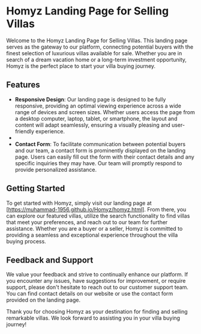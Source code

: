 # Homyz Landing Page for Selling Villas

Welcome to the Homyz Landing Page for Selling Villas. This landing page serves as the gateway to our platform, connecting potential buyers with the finest selection of luxurious villas available for sale. Whether you are in search of a dream vacation home or a long-term investment opportunity, Homyz is the perfect place to start your villa buying journey.

## Features

- **Responsive Design**: Our landing page is designed to be fully responsive, providing an optimal viewing experience across a wide range of devices and screen sizes. Whether users access the page from a desktop computer, laptop, tablet, or smartphone, the layout and content will adapt seamlessly, ensuring a visually pleasing and user-friendly experience.
- 
- **Contact Form**: To facilitate communication between potential buyers and our team, a contact form is prominently displayed on the landing page. Users can easily fill out the form with their contact details and any specific inquiries they may have. Our team will promptly respond to provide personalized assistance.

## Getting Started

To get started with Homyz, simply visit our landing page at [https://muhammad-1956.github.io/Homyz/homyz.html]. From there, you can explore our featured villas, utilize the search functionality to find villas that meet your preferences, and reach out to our team for further assistance. Whether you are a buyer or a seller, Homyz is committed to providing a seamless and exceptional experience throughout the villa buying process.

## Feedback and Support

We value your feedback and strive to continually enhance our platform. If you encounter any issues, have suggestions for improvement, or require support, please don't hesitate to reach out to our customer support team. You can find contact details on our website or use the contact form provided on the landing page.

Thank you for choosing Homyz as your destination for finding and selling remarkable villas. We look forward to assisting you in your villa buying journey!

